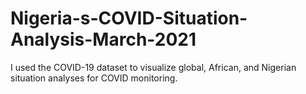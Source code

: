 # Nigeria-s-COVID-Situation-Analysis-March-2021
I used the COVID-19 dataset to visualize global, African, and Nigerian situation analyses for COVID monitoring. 
